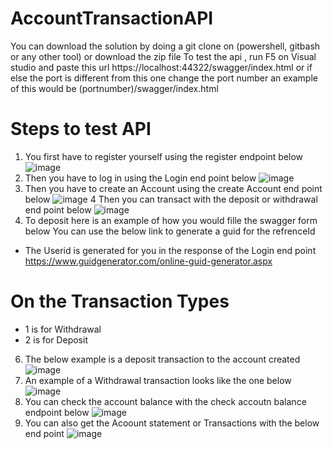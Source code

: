 # AccountTransactionAPI
You can download the solution by doing a git clone on (powershell, gitbash or any other tool) or download the zip file To test the api , run F5 on Visual studio and paste this url https://localhost:44322/swagger/index.html or if else the port is different from this one change the port number an example of this would be (portnumber)/swagger/index.html
# Steps to test API
1) You first have to register yourself using the register endpoint below 
![image](https://user-images.githubusercontent.com/31209722/194860749-85124da9-c42f-45d8-86f0-b890135a23b2.png)
2) Then you have to log in using the Login end point below 
![image](https://user-images.githubusercontent.com/31209722/194860840-1a01f5d0-c6a4-47ce-b12b-fa7b4003dccd.png)
3) Then you have to create an Account using the create Account end point below 
![image](https://user-images.githubusercontent.com/31209722/194860971-75311292-5ef5-49ec-9c90-9c8e929c2544.png)
4 Then you can transact with the deposit or withdrawal end point below 
![image](https://user-images.githubusercontent.com/31209722/194861120-f8319b08-9087-42c9-a553-3e2690f314d6.png)
5) To deposit here is an example of how you would fille the swagger form below
You can use the below link to generate a guid for the refrenceId 
- The Userid is generated for you in the response of the Login end point
https://www.guidgenerator.com/online-guid-generator.aspx
# On the Transaction Types 
- 1 is for Withdrawal 
- 2 is for Deposit
6) The below example is a deposit transaction to the account created 
![image](https://user-images.githubusercontent.com/31209722/194861710-d5471e5c-3aae-4e78-b1e3-82154a3b4ea4.png)
7) An example of a Withdrawal transaction looks like the one below 
![image](https://user-images.githubusercontent.com/31209722/194861865-e940b8bb-ec03-4f54-b6cf-ede5edfbacdc.png)
8) You can check the account balance with the check accoutn balance endpoint below
![image](https://user-images.githubusercontent.com/31209722/194861997-dc844b33-79c7-4325-b26e-9da29ae3b55a.png)
9) You can also get the Acoount statement or Transactions with the below end point 
![image](https://user-images.githubusercontent.com/31209722/194862112-310091f7-c51b-480f-839a-3fb48c3a398c.png)


